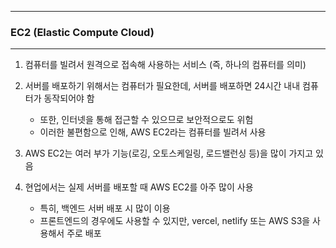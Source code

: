 -----
### EC2 (Elastic Compute Cloud)
-----
1. 컴퓨터를 빌려서 원격으로 접속해 사용하는 서비스 (즉, 하나의 컴퓨터를 의미)
2. 서버를 배포하기 위해서는 컴퓨터가 필요한데, 서버를 배포하면 24시간 내내 컴퓨터가 동작되어야 함
   - 또한, 인터넷을 통해 접근할 수 있으므로 보안적으로도 위험
   - 이러한 불편함으로 인해, AWS EC2라는 컴퓨터를 빌려서 사용

3. AWS EC2는 여러 부가 기능(로깅, 오토스케일링, 로드밸런싱 등)을 많이 가지고 있음
4. 현업에서는 실제 서버를 배포할 때 AWS EC2를 아주 많이 사용
   - 특히, 백엔드 서버 배포 시 많이 이용
   - 프론트엔드의 경우에도 사용할 수 있지만, vercel, netlify 또는 AWS S3을 사용해서 주로 배포
